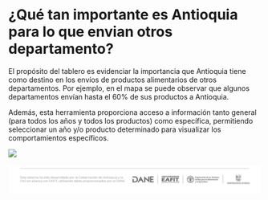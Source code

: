 # **¿Qué tan importante es Antioquia para lo que envian otros departamento?**

El propósito del tablero es evidenciar la importancia que Antioquia tiene como destino en los envíos de productos alimentarios de otros departamentos. Por ejemplo, en el mapa se puede observar que algunos departamentos envían hasta el 60% de sus productos a Antioquia.

Además, esta herramienta proporciona acceso a información tanto general (para todos los años y todos los productos) como específica, permitiendo seleccionar un año y/o producto determinado para visualizar los comportamientos específicos.

![](preview_tablero.png)

![](www/logo.png)
